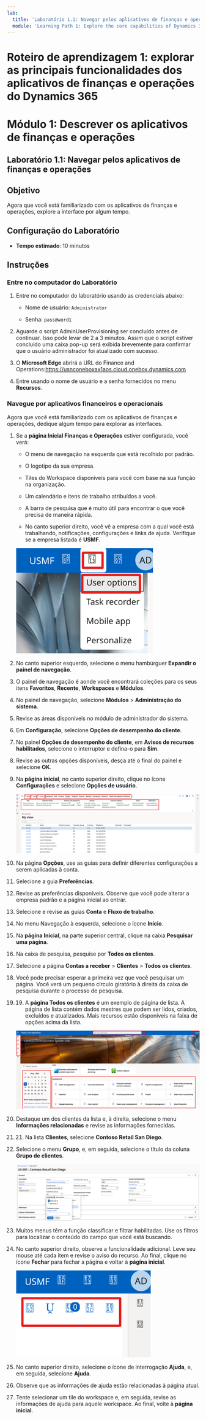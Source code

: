 ```yaml
---
lab:
  title: 'Laboratório 1.1: Navegar pelos aplicativos de finanças e operações'
  module: 'Learning Path 1: Explore the core capabilities of Dynamics 365 finance and operations apps'
---
```


# Roteiro de aprendizagem 1: explorar as principais funcionalidades dos aplicativos de finanças e operações do Dynamics 365
# Módulo 1: Descrever os aplicativos de finanças e operações

## Laboratório 1.1: Navegar pelos aplicativos de finanças e operações

## Objetivo

Agora que você está familiarizado com os aplicativos de finanças e operações, explore a interface por algum tempo.

## Configuração do Laboratório

- **Tempo estimado**: 10 minutos

## Instruções

### Entre no computador do Laboratório

1.  Entre no computador do laboratório usando as credenciais abaixo:

    - Nome de usuário: `Administrator`

    - Senha: `pass@word1`

1.  Aguarde o script AdminUserProvisioning ser concluído antes de continuar. Isso pode levar de 2 a 3 minutos. Assim que o script estiver concluído uma caixa pop-up será exibida brevemente para confirmar que o usuário administrador foi atualizado com sucesso. 

1.  O **Microsoft Edge** abrirá a URL do Finance and Operations:<https://usnconeboxax1aos.cloud.onebox.dynamics.com>

1.  Entre usando o nome de usuário e a senha fornecidos no menu **Recursos**. 


### Navegue por aplicativos financeiros e operacionais

Agora que você está familiarizado com os aplicativos de finanças e operações, dedique algum tempo para explorar as interfaces.

1.  Se a **página Inicial Finanças e Operações** estiver configurada, você verá:

    - O menu de navegação na esquerda que está recolhido por padrão.

    - O logotipo da sua empresa.

    - Tiles do Workspace disponíveis para você com base na sua função na organização.

    - Um calendário e itens de trabalho atribuídos a você.

    - A barra de pesquisa que é muito útil para encontrar o que você precisa de maneira rápida.

    - No canto superior direito, você vê a empresa com a qual você está trabalhando, notificações, configurações e links de ajuda. Verifique se a empresa listada é **USMF**.

    ![Captura de tela da página Inicial do Dynamics 365 Finance e Operations com áreas destacadas.](./media/01-explore-the-core-capabilities-of-dynamics-365-finance-and-operations-apps-14.svg)
2.  No canto superior esquerdo, selecione o menu hambúrguer **Expandir o painel de navegação**.

3.  O painel de navegação é aonde você encontrará coleções para os seus itens **Favoritos**, **Recente**, **Workspaces** e **Módulos**.

4.  No painel de navegação, selecione **Módulos** > **Administração do sistema**.

5.  Revise as áreas disponíveis no módulo de administrador do sistema.

6.  Em **Configuração**, selecione **Opções de desempenho do cliente**.

7.  No painel **Opções de desempenho do cliente**, em **Avisos de recursos habilitados**, selecione o interruptor e defina-o para **Sim**.

8.  Revise as outras opções disponíveis, desça até o final do painel e selecione **OK**.

9.  Na **página inicial**, no canto superior direito, clique no ícone **Configurações** e selecione **Opções de usuário**.

    ![Captura de tela mostrando o ícone de Configurações e lista suspensa de Opções de usuário.](./media/01-explore-the-core-capabilities-of-dynamics-365-finance-and-operations-apps-15.svg)

10. Na página **Opções**, use as guias para definir diferentes configurações a serem aplicadas à conta.

11. Selecione a guia **Preferências**.

12. Revise as preferências disponíveis. Observe que você pode alterar a empresa padrão e a página inicial ao entrar.

13. Selecione e revise as guias **Conta** e **Fluxo de trabalho**.

14. No menu Navegação à esquerda, selecione o ícone **Início**.

15. Na **página Inicial**, na parte superior central, clique na caixa **Pesquisar uma página**.

16. Na caixa de pesquisa, pesquise por **Todos os clientes**.

17. Selecione a página **Contas a receber** > **Clientes** > **Todos os clientes**. 

18. Você pode precisar esperar a primeira vez que você pesquisar um página. Você verá um pequeno círculo giratório à direita da caixa de pesquisa durante o processo de pesquisa.

19. 19. A **página Todos os clientes** é um exemplo de página de lista. A página de lista contém dados mestres que podem ser lidos, criados, excluídos e atualizados. Mais recursos estão disponíveis na faixa de opções acima da lista.

    ![Captura de tela da lista Todos os fornecedores com os recursos do menu destacados.](./media/01-explore-the-core-capabilities-of-dynamics-365-finance-and-operations-apps-13.svg)

20. Destaque um dos clientes da lista e, à direita, selecione o menu **Informações relacionadas** e revise as informações fornecidas.

21. 21. Na lista **Clientes**, selecione **Contoso Retail San Diego**.

22. Selecione o menu **Grupo**, e, em seguida, selecione o título da coluna **Grupo de clientes**.

    ![Captura de tela do Grupo de clientes da ContosoRetail San Diego.](./media/01-explore-the-core-capabilities-of-dynamics-365-finance-and-operations-apps-16.svg)

23. Muitos menus têm a função classificar e filtrar habilitadas. Use os filtros para localizar o conteúdo do campo que você está buscando.

24. No canto superior direito, observe a funcionalidade adicional. Leve seu mouse até cada item e revise o aviso do recurso. Ao final, clique no ícone **Fechar** para fechar a página e voltar à **página inicial**.

    ![Captura de tela do menu de lista da página do canto superior direito mostrando recursos adicionais para conectar aos botões Power Apps, Aplicativos do Office, Anexo de documento, Atualizar página, Abrir em nova janela e Fechar.](./media/01-explore-the-core-capabilities-of-dynamics-365-finance-and-operations-apps-17.svg)

25. No canto superior direito, selecione o ícone de interrogação **Ajuda**, e, em seguida, selecione **Ajuda**.

26. Observe que as informações de ajuda estão relacionadas à página atual.

27. Tente selecionar um tile do workspace e, em seguida, revise as informações de ajuda para aquele workspace. Ao final, volte à **página inicial**.

